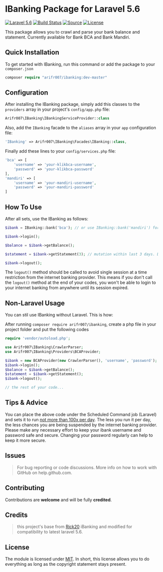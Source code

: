 # IBanking Package for Laravel 5.6

[![Laravel 5.6](https://img.shields.io/badge/laravel-5.6-orange.svg?style=flat-square)](http://laravel.com)
[![Build Status](https://img.shields.io/badge/build-devmaster-lightgrey.svg?style=flat-square)](https://github.com/arifr007/ibanking)
[![Source](https://img.shields.io/badge/source-arifr007%2Fibanking-blue.svg?style=flat-square)](https://github.com/arifr007/ibanking)
[![License](http://img.shields.io/badge/license-MIT-brightgreen.svg?style=flat-square)](https://tldrlegal.com/license/mit-license)

This package allows you to crawl and parse your bank balance and statement. Currently available for Bank BCA and Bank Mandiri.

## Quick Installation

To get started with IBanking, run this command or add the package to your `composer.json`
```php
composer require "arifr007/ibanking:dev-master"
```

## Configuration

After installing the IBanking package, simply add this classes to the `providers` array in your project's `config/app.php` file:
```php
Arifr007\IBanking\IBankingServiceProvider::class
```

Also, add the `IBanking` facade to the `aliases` array in your `app` configuration file:
```php
'IBanking' => Arifr007\IBanking\Facades\IBanking::class,
```

Finally add these lines to your `config/services.php` file:
```php
'bca' => [
    'username' => 'your-klikbca-username',
    'password' => 'your-klikbca-password'
],
'mandiri' => [
    'username' => 'your-mandiri-username',
    'password' => 'your-mandiri-password'
]
```

## How To Use

After all sets, use the IBanking as follows:
```php
$ibank = IBanking::bank('bca'); // or use IBanking::bank('mandiri') for mandiri user

$ibank->login();

$balance = $ibank->getBalance();

$statement = $ibank->getStatement(3); // mutation within last 3 days. Default: 1 (yesterday)

$ibank->logout();
```

The `logout()` method should be called to avoid single session at a time restriction from the internet banking provider.
This means if you don't call the `logout()` method at the end of your codes, you won't be able to login to your internet banking from anywhere until its session expired.

## Non-Laravel Usage

You can stil use IBanking without Laravel. This is how:

After running `composer require arifr007/ibanking`, create a php file in your project folder and put the following codes

```php
require 'vendor/autoload.php';

use Arifr007\IBanking\CrawlerParser;
use Arifr007\IBanking\Providers\BCAProvider;

$ibank = new BCAProvider(new CrawlerParser(), 'username', 'password');
$ibank->login();
$balance = $ibank->getBalance();
$statement = $ibank->getStatement();
$ibank->logout();

// the rest of your code...
```

## Tips & Advice

You can place the above code under the Scheduled Command job (Laravel) and sets it to run [not more than 100x per day](http://www.randomlog.org/article/bca-parser-lagi/#comment-2912).
The less you run it per day, the less chances you are being suspended by the internet banking provider.
Please make any necessary effort to keep your ibank username and password safe and secure.
Changing your password regularly can help to keep it more secure.

## Issues

> For bug reporting or code discussions.
More info on how to work with GitHub on help.github.com.

## Contributing

Contributions are **welcome** and will be fully **credited**.

## Credits

> this project's base from [Rick20](https://github.com/Rick20/ibanking) iBanking and modified for compatibility to latest laravel 5.6.

## License

The module is licensed under [MIT](./LICENSE.md). In short, this license allows you to do everything as long as the copyright statement stays present.